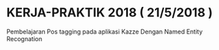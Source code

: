 # KERJA-PRAKTIK 2018 ( 21/5/2018 )

Pembelajaran Pos tagging pada aplikasi Kazze Dengan Named Entity Recognation
